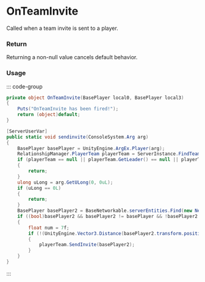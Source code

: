 # OnTeamInvite
<Badge type="info" text="Team"/><Badge type="danger" text="Carbon Compatible"/><Badge type="warning" text="Oxide Compatible"/>
Called when a team invite is sent to a player.

### Return
Returning a non-null value cancels default behavior.

### Usage
::: code-group
```csharp [Example]
private object OnTeamInvite(BasePlayer local0, BasePlayer local3)
{
	Puts("OnTeamInvite has been fired!");
	return (object)default;
}
```
```csharp [Source — Assembly-CSharp @ RelationshipManager]
[ServerUserVar]
public static void sendinvite(ConsoleSystem.Arg arg)
{
	BasePlayer basePlayer = UnityEngine.ArgEx.Player(arg);
	RelationshipManager.PlayerTeam playerTeam = ServerInstance.FindTeam(basePlayer.currentTeam);
	if (playerTeam == null || playerTeam.GetLeader() == null || playerTeam.GetLeader() != basePlayer)
	{
		return;
	}
	ulong uLong = arg.GetULong(0, 0uL);
	if (uLong == 0L)
	{
		return;
	}
	BasePlayer basePlayer2 = BaseNetworkable.serverEntities.Find(new NetworkableId(uLong)) as BasePlayer;
	if ((bool)basePlayer2 && basePlayer2 != basePlayer && !basePlayer2.IsNpc && basePlayer2.currentTeam == 0L)
	{
		float num = 7f;
		if (!(UnityEngine.Vector3.Distance(basePlayer2.transform.position, basePlayer.transform.position) > num))
		{
			playerTeam.SendInvite(basePlayer2);
		}
	}
}

```
:::
